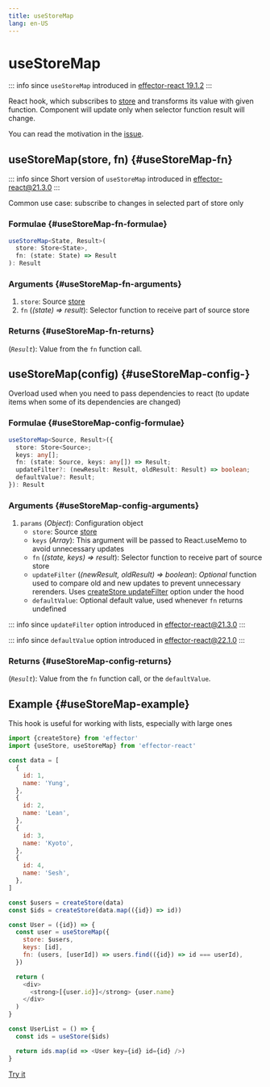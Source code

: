 ```yaml
---
title: useStoreMap
lang: en-US
---
```


# useStoreMap

::: info since
`useStoreMap` introduced in [effector-react 19.1.2](https://changelog.effector.dev/#effector-react-19-1-2)
:::

React hook, which subscribes to [store](/api/effector/Store.md) and transforms its value with given function. Component will update only when selector function result will change.

You can read the motivation in the [issue](https://github.com/effector/effector/issues/118).

## useStoreMap(store, fn) {#useStoreMap-fn}

::: info since
Short version of `useStoreMap` introduced in [effector-react@21.3.0](https://changelog.effector.dev/#effector-react-21-3-0)
:::

Common use case: subscribe to changes in selected part of store only

### Formulae {#useStoreMap-fn-formulae}

```ts
useStoreMap<State, Result>(
  store: Store<State>,
  fn: (state: State) => Result
): Result
```

### Arguments {#useStoreMap-fn-arguments}

1. `store`: Source [store](/api/effector/Store.md)
2. `fn` (_(state) => result_): Selector function to receive part of source store

### Returns {#useStoreMap-fn-returns}

(_`Result`_): Value from the `fn` function call.

## useStoreMap(config) {#useStoreMap-config-}

Overload used when you need to pass dependencies to react (to update items when some of its dependencies are changed)

### Formulae {#useStoreMap-config-formulae}

```ts
useStoreMap<Source, Result>({
  store: Store<Source>;
  keys: any[];
  fn: (state: Source, keys: any[]) => Result;
  updateFilter?: (newResult: Result, oldResult: Result) => boolean;
  defaultValue?: Result;
}): Result
```

### Arguments {#useStoreMap-config-arguments}

1. `params` (_Object_): Configuration object
   - `store`: Source [store](/api/effector/Store.md)
   - `keys` (_Array_): This argument will be passed to React.useMemo to avoid unnecessary updates
   - `fn` (_(state, keys) => result_): Selector function to receive part of source store
   - `updateFilter` (_(newResult, oldResult) => boolean_): _Optional_ function used to compare old and new updates to prevent unnecessary rerenders. Uses [createStore updateFilter](/api/effector/createStore.md) option under the hood
   - `defaultValue`: Optional default value, used whenever `fn` returns undefined

::: info since
`updateFilter` option introduced in [effector-react@21.3.0](https://changelog.effector.dev/#effector-react-21-3-0)
:::

::: info since
`defaultValue` option introduced in [effector-react@22.1.0](https://changelog.effector.dev/#effector-react-22-1-0)
:::

### Returns {#useStoreMap-config-returns}

(_`Result`_): Value from the `fn` function call, or the `defaultValue`.

## Example {#useStoreMap-example}

This hook is useful for working with lists, especially with large ones

```js
import {createStore} from 'effector'
import {useStore, useStoreMap} from 'effector-react'

const data = [
  {
    id: 1,
    name: 'Yung',
  },
  {
    id: 2,
    name: 'Lean',
  },
  {
    id: 3,
    name: 'Kyoto',
  },
  {
    id: 4,
    name: 'Sesh',
  },
]

const $users = createStore(data)
const $ids = createStore(data.map(({id}) => id))

const User = ({id}) => {
  const user = useStoreMap({
    store: $users,
    keys: [id],
    fn: (users, [userId]) => users.find(({id}) => id === userId),
  })

  return (
    <div>
      <strong>[{user.id}]</strong> {user.name}
    </div>
  )
}

const UserList = () => {
  const ids = useStore($ids)

  return ids.map(id => <User key={id} id={id} />)
}
```

[Try it](https://share.effector.dev/cAZWHCit)
